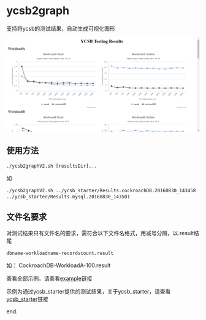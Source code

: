 # ycsb2graph

支持将ycsb的测试结果，自动生成可视化图形

![demo](example/demo.png)

## 使用方法

	./ycsb2graphV2.sh [resultsDir]...
	
如

	./ycsb2graphV2.sh ../ycsb_starter/Results.cockroachDB.20160830_143458 ../ycsb_starter/Results.mysql.20160830_143501

	
## 文件名要求

对测试结果只有文件名的要求，需符合以下文件名格式，用减号分隔，以.result结尾

	dbname-workloadname-recordscount.result

如：
	CockroachDB-WorkloadA-100.result

查看全部示例，请查看[example](example)链接

示例为通过ycsb_starter提供的测试结果，关于ycsb_starter，请查看[ycsb_starter](http://192.168.100.93:3000/wenzhenglin/ycsb_starter)链接

end.